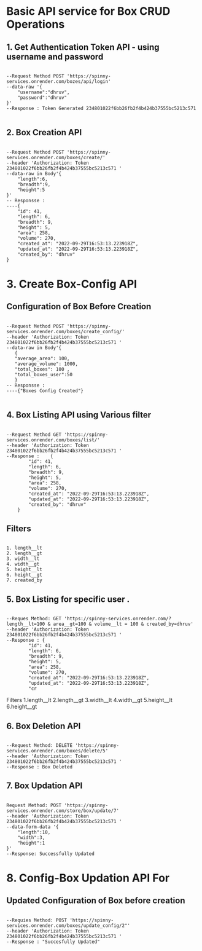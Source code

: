 # Basic API service for Box CRUD Operations

## 1. Get Authentication Token API - using username and password

<pre><code>
--Request Method POST 'https://spinny-services.onrender.com/bozes/api/login' 
--data-raw '{
    "username":"dhruv",
    "password":"dhruv"
}'
--Response : Token Generated 234801022f6bb26fb2f4b424b37555bc5213c571

</code></pre>

## 2. Box Creation API

<pre><code>
--Request Method POST 'https://spinny-services.onrender.com/boxes/create/' 
--header 'Authorization: Token 234801022f6bb26fb2f4b424b37555bc5213c571 ' 
--data-raw in Body'{
    "length":6,
    "breadth":9,
    "height":5
}'
-- Responsse : 
----{
    "id": 41,
    "length": 6,
    "breadth": 9,
    "height": 5,
    "area": 258,
    "volume": 270,
    "created_at": "2022-09-29T16:53:13.223918Z",
    "updated_at": "2022-09-29T16:53:13.223918Z",
    "created_by": "dhruv"
}
</code></pre>

 # 3. Create Box-Config API
## Configuration of Box Before Creation
<pre><code>
--Request Method POST 'https://spinny-services.onrender.com/boxes/create_config/' 
--header 'Authorization: Token 234801022f6bb26fb2f4b424b37555bc5213c571 ' 
--data-raw in Body'{
   {
   "average_area": 100,
   "average_volume": 1000,
   "total_boxes": 100 ,
   "total_boxes_user":50
   }
-- Responsse : 
----{"Boxes Config Created"}

</code></pre>

## 4. Box Listing API using Various filter

<pre><code>
--Request Method GET 'https://spinny-services.onrender.com/boxes/list/' 
--header 'Authorization: Token 234801022f6bb26fb2f4b424b37555bc5213c571 '
--Response :    {
        "id": 41,
        "length": 6,
        "breadth": 9,
        "height": 5,
        "area": 258,
        "volume": 270,
        "created_at": "2022-09-29T16:53:13.223918Z",
        "updated_at": "2022-09-29T16:53:13.223918Z",
        "created_by": "dhruv"
    }
</code></pre>

## Filters 
<pre><code>
1. length__lt
2. length__gt
3. width__lt
4. width__gt
5. height__lt
6. height__gt
7. created_by
</code></pre>

## 5. Box Listing for specific user .
<pre><code>
--Reques Method: GET 'https://spinny-services.onrender.com/?length__lt=100 & area__gt=100 & volume__lt = 100 & created_by=dhruv' 
--header 'Authorization: Token 234801022f6bb26fb2f4b424b37555bc5213c571 '
--Response : {
        "id": 41,
        "length": 6,
        "breadth": 9,
        "height": 5,
        "area": 258,
        "volume": 270,
        "created_at": "2022-09-29T16:53:13.223918Z",
        "updated_at": "2022-09-29T16:53:13.223918Z",
        "cr
</code></pre>

Filters 
1.length__lt
2.length__gt
3.width__lt
4.width__gt
5.height__lt
6.height__gt

## 6. Box Deletion API

<pre><code>
--Request Method: DELETE 'https://spinny-services.onrender.com/boxes/delete/5' 
--header 'Authorization: Token 234801022f6bb26fb2f4b424b37555bc5213c571 '
--Response : Box Deleted
</code></pre>


## 7. Box Updation API

<pre><code>
Request Method: POST 'https://spinny-services.onrender.com/store/box/update/7' 
--header 'Authorization: Token 234801022f6bb26fb2f4b424b37555bc5213c571 ' 
--data-form-data '{
    "length":10,
    "width":3,
    "height":1
}'
--Response: Successfully Updated
</code></pre>

# 8. Config-Box Updation API For 
## Updated Configuration of Box before creation 
<pre><code>
--Requies Method: POST 'https://spinny-services.onrender.com/boxes/update_config/2"'
--header 'Authorization: Token 234801022f6bb26fb2f4b424b37555bc5213c571 ' 
--Response : "Succesfully Updated"
<code></pre>
